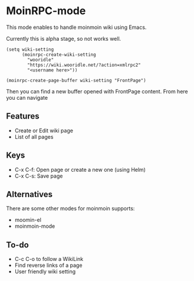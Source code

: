 # MoinRPC-mode

This mode enables to handle moinmoin wiki using Emacs.

Currently this is alpha stage, so not works well.


```
(setq wiki-setting
	  (moinrpc-create-wiki-setting
		"wooridle"
		"https://wiki.wooridle.net/?action=xmlrpc2"
		"<username here>"))

(moinrpc-create-page-buffer wiki-setting "FrontPage")
```

Then you can find a new buffer opened with FrontPage content. From here you can navigate 


## Features

 - Create or Edit wiki page
 - List of all pages


## Keys

 - C-x C-f: Open page or create a new one (using Helm)
 - C-x C-s: Save page

## Alternatives

There are some other modes for moinmoin supports:

 - moomin-el
 - moinmoin-mode


## To-do

 - C-c C-o to follow a WikiLink
 - Find reverse links of a page
 - User friendly wiki setting
